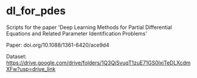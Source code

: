 # dl_for_pdes
Scripts for the paper 'Deep Learning Methods for Partial Differential Equations and Related Parameter Identification Problems'

Paper: doi.org/10.1088/1361-6420/ace9d4

Dataset: https://drive.google.com/drive/folders/1Q3QiSvuqT1zuE71GS0lxiTeDLXcdmXFw?usp=drive_link
